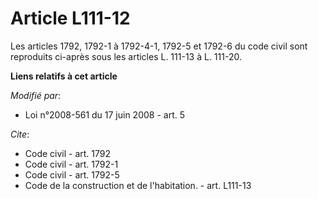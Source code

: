 # Article L111-12

Les articles 1792, 1792-1 à 1792-4-1, 1792-5 et 1792-6 du code civil sont reproduits ci-après sous les articles L. 111-13 à
L. 111-20.

**Liens relatifs à cet article**

_Modifié par_:

  - Loi n°2008-561 du 17 juin 2008 - art. 5

_Cite_:

  - Code civil - art. 1792
  - Code civil - art. 1792-1
  - Code civil - art. 1792-5
  - Code de la construction et de l'habitation. - art. L111-13
